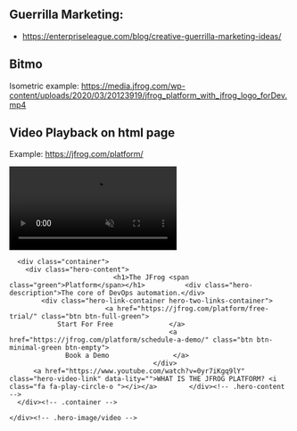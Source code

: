 
## Guerrilla Marketing:

- https://enterpriseleague.com/blog/creative-guerrilla-marketing-ideas/

## Bitmo

Isometric example: https://media.jfrog.com/wp-content/uploads/2020/03/20123919/jfrog_platform_with_jfrog_logo_forDev.mp4


## Video Playback on html page

Example: https://jfrog.com/platform/

<div class="hero">
  
  
<div class="hero-video" style="background: url('https://speedmedia.jfrog.com/08612fe1-9391-4cf3-ac1a-6dd49c36b276/https://media.jfrog.com/wp-content/uploads/2019/06/20130746/Pipeline_FirstFrame_mobile-2.png/mxw_3840,f_auto') center center no-repeat; background-size: cover;" data-processed="true">
      <video autoplay="" loop="" muted="" class="position-relative" data-speedsize-src="https://media.jfrog.com/wp-content/uploads/2020/03/20123919/jfrog_platform_with_jfrog_logo_forDev.mp4" playsinline="true" loading="lazy" src="https://speedmedia.jfrog.com/08612fe1-9391-4cf3-ac1a-6dd49c36b276/https://media.jfrog.com/wp-content/uploads/2020/03/20123919/jfrog_platform_with_jfrog_logo_forDev.mp4/v_muted,mxw_2256,s_vp9,s_av1,f_auto">
        <source src="https://media.jfrog.com/wp-content/uploads/2020/03/20123919/jfrog_platform_with_jfrog_logo_forDev.mp4" type="video/mp4">
        Your browser does not support the video tag.
      </video>

      
      <div class="container">
        <div class="hero-content">
                              <h1>The JFrog <span class="green">Platform</span></h1>          <div class="hero-description">The core of DevOps automation.</div>
            <div class="hero-link-container hero-two-links-container">
                            <a href="https://jfrog.com/platform/free-trial/" class="btn btn-full-green">
                Start For Free              </a>
                                            <a href="https://jfrog.com/platform/schedule-a-demo/" class="btn btn-minimal-green btn-empty">
                  Book a Demo                </a>
                                        </div>
          <a href="https://www.youtube.com/watch?v=0yr7iKgq9lY" class="hero-video-link" data-lity="">WHAT IS THE JFROG PLATFORM? <i class="fa fa-play-circle-o "></i></a>        </div><!-- .hero-content -->
      </div><!-- .container -->

    </div><!-- .hero-image/video -->
  </div>
